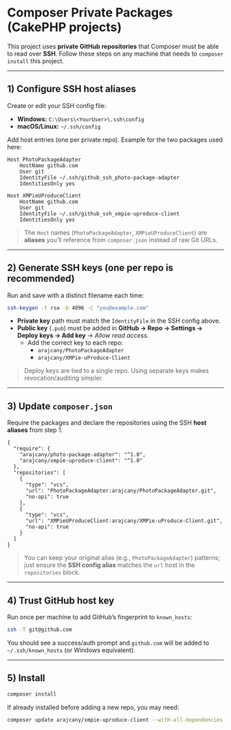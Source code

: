# Composer Private Packages (CakePHP projects)

This project uses **private GitHub repositories** that Composer must be able to read over **SSH**.
Follow these steps on any machine that needs to `composer install` this project.

---

## 1) Configure SSH host aliases

Create or edit your SSH config file:

- **Windows:** `C:\Users\<YourUser>\.ssh\config`
- **macOS/Linux:** `~/.ssh/config`

Add host entries (one per private repo). Example for the two packages used here:

```ssh
Host PhotoPackageAdapter
    HostName github.com
    User git
    IdentityFile ~/.ssh/github_ssh_photo-package-adapter
    IdentitiesOnly yes

Host XMPieUProduceClient
    HostName github.com
    User git
    IdentityFile ~/.ssh/github_ssh_xmpie-uproduce-client
    IdentitiesOnly yes
```

> The `Host` names (`PhotoPackageAdapter`, `XMPieUProduceClient`) are **aliases** you’ll reference from `composer.json` instead of raw Git URLs.

---

## 2) Generate SSH keys (one per repo is recommended)

Run and save with a distinct filename each time:

```bash
ssh-keygen -t rsa -b 4096 -C "you@example.com"
```

- **Private key** path must match the `IdentityFile` in the SSH config above.
- **Public key** (`.pub`) must be added in **GitHub → Repo → Settings → Deploy keys → Add key** → _Allow read access_.
  - Add the correct key to each repo:
    - `arajcany/PhotoPackageAdapter`
    - `arajcany/XMPie-uProduce-Client`

> Deploy keys are tied to a single repo. Using separate keys makes revocation/auditing simpler.

---

## 3) Update `composer.json`

Require the packages and declare the repositories using the SSH **host aliases** from step 1.

```jsonc
{
  "require": {
    "arajcany/photo-package-adapter": "^1.0",
    "arajcany/xmpie-uproduce-client": "^1.0"
  },
  "repositories": [
    {
      "type": "vcs",
      "url": "PhotoPackageAdapter:arajcany/PhotoPackageAdapter.git",
      "no-api": true
    },
    {
      "type": "vcs",
      "url": "XMPieUProduceClient:arajcany/XMPie-uProduce-Client.git",
      "no-api": true
    }
  ]
}
```

> You can keep your original alias (e.g., `PhotoPackageAdapter`) patterns; just ensure the **SSH config alias** matches the `url` host in the `repositories` block.

---

## 4) Trust GitHub host key

Run once per machine to add GitHub’s fingerprint to `known_hosts`:

```bash
ssh -T git@github.com
```

You should see a success/auth prompt and `github.com` will be added to `~/.ssh/known_hosts` (or Windows equivalent).

---

## 5) Install

```bash
composer install
```

If already installed before adding a new repo, you may need:

```bash
composer update arajcany/xmpie-uproduce-client --with-all-dependencies
```
